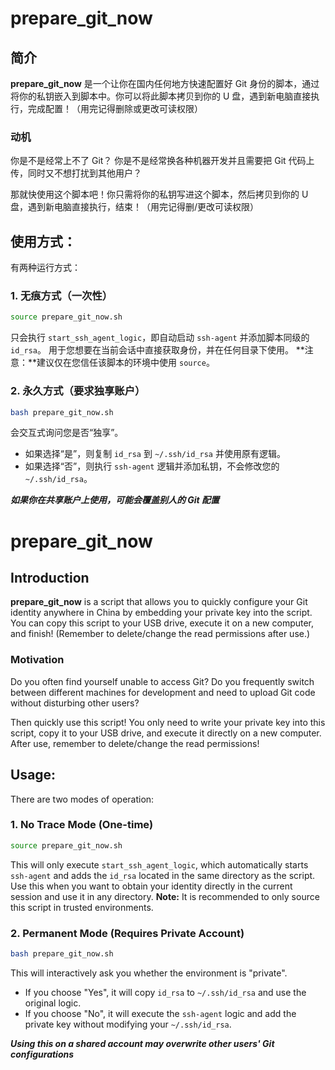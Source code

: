 


# prepare_git_now

## 简介

**prepare_git_now** 是一个让你在国内任何地方快速配置好 Git 身份的脚本，通过将你的私钥嵌入到脚本中。你可以将此脚本拷贝到你的 U 盘，遇到新电脑直接执行，完成配置！（用完记得删除或更改可读权限）

### 动机

你是不是经常上不了 Git？
你是不是经常换各种机器开发并且需要把 Git 代码上传，同时又不想打扰到其他用户？

那就快使用这个脚本吧！你只需将你的私钥写进这个脚本，然后拷贝到你的 U 盘，遇到新电脑直接执行，结束！（用完记得删/更改可读权限）

## 使用方式：
有两种运行方式：

### 1. 无痕方式（一次性）
```bash
source prepare_git_now.sh
```
只会执行 `start_ssh_agent_logic`，即自动启动 `ssh-agent` 并添加脚本同级的 `id_rsa`。
用于您想要在当前会话中直接获取身份，并在任何目录下使用。
**注意：**建议仅在您信任该脚本的环境中使用 `source`。

### 2. 永久方式（要求独享账户）
```bash
bash prepare_git_now.sh
```
会交互式询问您是否“独享”。
- 如果选择“是”，则复制 `id_rsa` 到 `~/.ssh/id_rsa` 并使用原有逻辑。
- 如果选择“否”，则执行 `ssh-agent` 逻辑并添加私钥，不会修改您的 `~/.ssh/id_rsa`。

*****************如果你在共享账户上使用，可能会覆盖别人的 Git 配置*****************



# prepare_git_now

## Introduction

**prepare_git_now** is a script that allows you to quickly configure your Git identity anywhere in China by embedding your private key into the script. You can copy this script to your USB drive, execute it on a new computer, and finish! (Remember to delete/change the read permissions after use.)

### Motivation

Do you often find yourself unable to access Git?
Do you frequently switch between different machines for development and need to upload Git code without disturbing other users?

Then quickly use this script! You only need to write your private key into this script, copy it to your USB drive, and execute it directly on a new computer. After use, remember to delete/change the read permissions!

## Usage:
There are two modes of operation:

### 1. No Trace Mode (One-time)
```bash
source prepare_git_now.sh
```
This will only execute `start_ssh_agent_logic`, which automatically starts `ssh-agent` and adds the `id_rsa` located in the same directory as the script.
Use this when you want to obtain your identity directly in the current session and use it in any directory.
**Note:** It is recommended to only source this script in trusted environments.

### 2. Permanent Mode (Requires Private Account)
```bash
bash prepare_git_now.sh
```
This will interactively ask you whether the environment is "private".
- If you choose "Yes", it will copy `id_rsa` to `~/.ssh/id_rsa` and use the original logic.
- If you choose "No", it will execute the `ssh-agent` logic and add the private key without modifying your `~/.ssh/id_rsa`.

*****************Using this on a shared account may overwrite other users' Git configurations*****************


